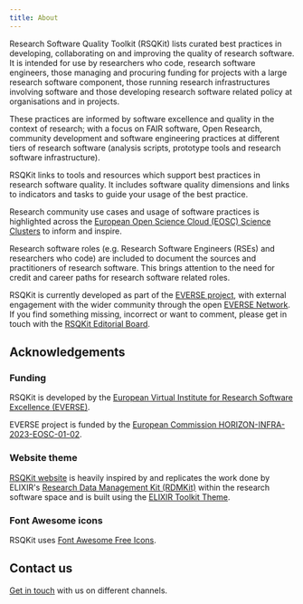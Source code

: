 ```yaml
---
title: About
---
```


Research Software Quality Toolkit (RSQKit) lists curated best practices in developing, collaborating on and improving the quality of research software.
It is intended for use by researchers who code, research software engineers, those managing and procuring funding for projects with a large research software component, those running research infrastructures involving software and those developing research software related policy at organisations and in projects.

These practices are informed by software excellence and quality in the context of research; with a focus on FAIR software, Open Research, community development and software engineering practices at different tiers of research software (analysis scripts, prototype tools and research software infrastructure).

RSQKit links to tools and resources which support best practices in research software quality.
It includes software quality dimensions and links to indicators and tasks to guide your usage of the best practice.

Research community use cases and usage of software practices is highlighted across the [European Open Science Cloud (EOSC) Science Clusters](https://science-clusters.eu/) to inform and inspire.

Research software roles (e.g. Research Software Engineers (RSEs) and researchers who code) are included to document the sources and practitioners of research software.
This brings attention to the need for credit and career paths for research software related roles.

RSQKit is currently developed as part of the [EVERSE project](https://everse.software), with external engagement with the wider community through the open [EVERSE Network](https://everse.software/network/).
If you find something missing, incorrect or want to comment, please get in touch with the [RSQKit Editorial Board](https://everse.software/RSQKit/editorial_board).

## Acknowledgements

### Funding

RSQKit is developed by the [European Virtual Institute for Research Software Excellence (EVERSE)](https://everse.software/).

EVERSE project is funded by the [European Commission HORIZON-INFRA-2023-EOSC-01-02](https://ec.europa.eu/info/funding-tenders/opportunities/portal/screen/opportunities/topic-details/horizon-infra-2023-eosc-01-02).

### Website theme

[RSQKit website](http://everse.software/RSQKit/) is heavily inspired by and replicates the work done by ELIXIR's [Research Data Management Kit (RDMKit)](https://rdmkit.elixir-europe.org/) within the research software space and is built using the [ELIXIR Toolkit Theme](https://elixir-belgium.github.io/elixir-toolkit-theme/).

### Font Awesome icons

RSQKit uses [Font Awesome Free Icons](https://fontawesome.com/search?ic=free).

## Contact us

[Get in touch](./contact) with us on different channels.